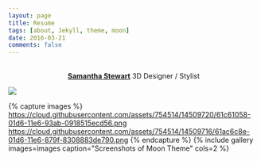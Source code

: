 ```yaml
---
layout: page
title: Resume
tags: [about, Jekyll, theme, moon]
date: 2016-03-21
comments: false
---
```

    
<center><a href="https://www.linkedin.com/in/samanthaastewart/"><br><b>Samantha Stewart</b></a> 3D Designer / Stylist</center>

<a href="http://farm9.staticflickr.com/8426/7758832526_cc8f681e48_b.jpg"><img src="http://farm9.staticflickr.com/8426/7758832526_cc8f681e48_c.jpg"></a>

{% capture images %}
    https://cloud.githubusercontent.com/assets/754514/14509720/61c61058-01d6-11e6-93ab-0918515ecd56.png
    https://cloud.githubusercontent.com/assets/754514/14509716/61ac6c8e-01d6-11e6-879f-8308883de790.png
{% endcapture %}
{% include gallery images=images caption="Screenshots of Moon Theme" cols=2 %}
